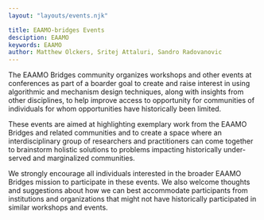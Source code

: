 ```yaml
---
layout: "layouts/events.njk"

title: EAAMO-bridges Events
desciption: EAAMO
keywords: EAAMO
author: Matthew Olckers, Sritej Attaluri, Sandro Radovanovic
---
```

The EAAMO Bridges community organizes workshops and other events at conferences as part of a boarder goal to create and raise interest in using algorithmic and mechanism design techniques, along with insights from other disciplines, to help improve access to opportunity for communities of individuals for whom opportunities have historically been limited.

These events are aimed at highlighting exemplary work from the EAAMO Bridges and related communities and to create a space where an interdisciplinary group of researchers and practitioners can come together to brainstorm holistic solutions to problems impacting historically under-served and marginalized communities.

We strongly encourage all individuals interested in the broader EAAMO Bridges mission to participate in these events. We also welcome thoughts and suggestions about how we can best accommodate participants from institutions and organizations that might not have historically participated in similar workshops and events.